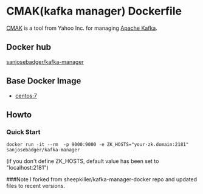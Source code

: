 # CMAK(kafka manager) Dockerfile
[CMAK](https://github.com/yahoo/CMAK) is a tool from Yahoo Inc. for managing [Apache Kafka](http://kafka.apache.org).

## Docker hub 
[sanjosebadger/kafka-manager](https://hub.docker.com/r/sanjosebadger/kafka-manager)

## Base Docker Image ##
* [centos:7](https://hub.docker.com/_/centos/)

## Howto
### Quick Start
```
docker run -it --rm  -p 9000:9000 -e ZK_HOSTS="your-zk.domain:2181" sanjosebadger/kafka-manager
```
(if you don't define ZK_HOSTS, default value has been set to "localhost:2181")




###Note
I forked from sheepkiller/kafka-manager-docker repo and updated files to recent versions. 
